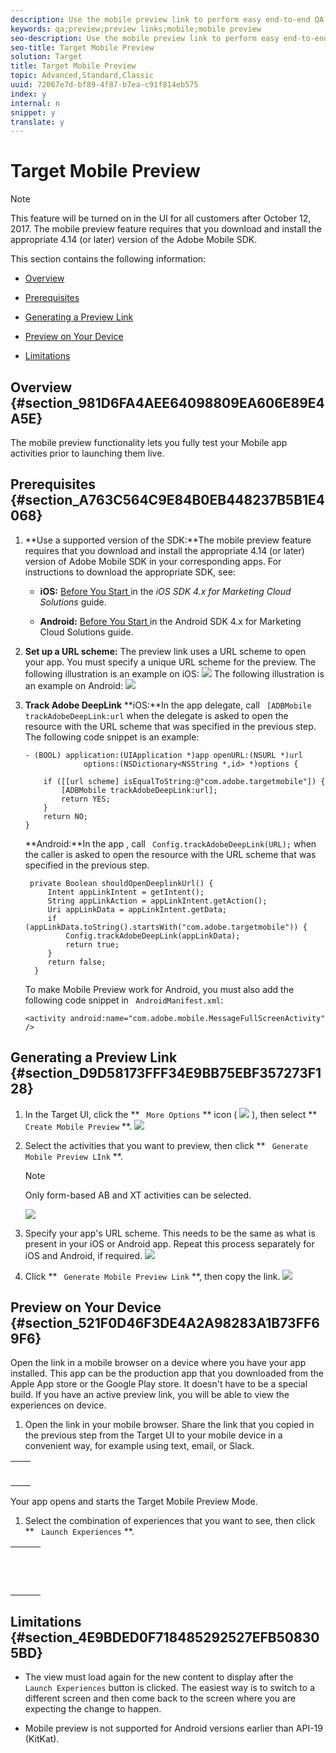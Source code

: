 ```yaml
---
description: Use the mobile preview link to perform easy end-to-end QA for mobile app activities and enroll yourself into different experiences right on your device without any special test devices.
keywords: qa;preview;preview links;mobile;mobile preview
seo-description: Use the mobile preview link to perform easy end-to-end QA for mobile app activities and enroll yourself into different experiences right on your device without any special test devices.
seo-title: Target Mobile Preview
solution: Target
title: Target Mobile Preview
topic: Advanced,Standard,Classic
uuid: 72067e7d-bf89-4f87-b7ea-c91f814eb575
index: y
internal: n
snippet: y
translate: y
---
```


# Target Mobile Preview


>[!NOTE]
>
>This feature will be turned on in the UI for all customers after October 12, 2017. The mobile preview feature requires that you download and install the appropriate 4.14 (or later) version of the Adobe Mobile SDK.


This section contains the following information:

* [ Overview ](target-mobile-preview.md#section_981D6FA4AEE64098809EA606E89E4A5E) 

* [ Prerequisites ](target-mobile-preview.md#section_A763C564C9E84B0EB448237B5B1E4068) 

* [ Generating a Preview Link ](target-mobile-preview.md#section_D9D58173FFF34E9BB75EBF357273F128) 

* [ Preview on Your Device ](target-mobile-preview.md#section_521F0D46F3DE4A2A98283A1B73FF69F6) 

* [ Limitations ](target-mobile-preview.md#section_4E9BDED0F718485292527EFB508305BD) 



## Overview {#section_981D6FA4AEE64098809EA606E89E4A5E}

The mobile preview functionality lets you fully test your Mobile app activities prior to launching them live.

## Prerequisites {#section_A763C564C9E84B0EB448237B5B1E4068}


1. **Use a supported version of the SDK:**The mobile preview feature requires that you download and install the appropriate 4.14 (or later) version of Adobe Mobile SDK in your corresponding apps. 
   For instructions to download the appropriate SDK, see:

    * **iOS:** [ Before You Start ](https://marketing.adobe.com/resources/help/en_US/mobile/ios/requirements.html) in the *iOS SDK 4.x for Marketing Cloud Solutions* guide. 

    * **Android:** [ Before You Start ](https://marketing.adobe.com/resources/help/en_US/mobile/android/requirements.html) in the Android SDK 4.x for Marketing Cloud Solutions guide. 



1. **Set up a URL scheme:** The preview link uses a URL scheme to open your app. You must specify a unique URL scheme for the preview. 
   The following illustration is an example on iOS:
   ![](graphics/mobile-preview-url-scheme-ios.png) 
   The following illustration is an example on Android:
   ![](graphics/Android_Deeplink.png) 

1. **Track Adobe DeepLink** 
   **iOS:**In the app delegate, call ` [ADBMobile trackAdobeDeepLink:url` when the delegate is asked to open the resource with the URL scheme that was specified in the previous step. 
   The following code snippet is an example:

   ```
   - (BOOL) application:(UIApplication *)app openURL:(NSURL *)url 
                options:(NSDictionary<NSString *,id> *)options { 
    
       if ([[url scheme] isEqualToString:@"com.adobe.targetmobile"]) { 
           [ADBMobile trackAdobeDeepLink:url]; 
           return YES; 
       } 
       return NO; 
   } 
   
   ```

   **Android:**In the app , call ` Config.trackAdobeDeepLink(URL);` when the caller is asked to open the resource with the URL scheme that was specified in the previous step. 

   ```
    private Boolean shouldOpenDeeplinkUrl() { 
        Intent appLinkIntent = getIntent(); 
        String appLinkAction = appLinkIntent.getAction(); 
        Uri appLinkData = appLinkIntent.getData; 
        if (appLinkData.toString().startsWith("com.adobe.targetmobile")) { 
            Config.trackAdobeDeepLink(appLinkData); 
            return true; 
        } 
        return false; 
     }
   ```

   To make Mobile Preview work for Android, you must also add the following code snippet in ` AndroidManifest.xml`: 

   ```
   <activity android:name="com.adobe.mobile.MessageFullScreenActivity" />
   ```




## Generating a Preview Link {#section_D9D58173FFF34E9BB75EBF357273F128}


1. In the Target UI, click the ** ` More Options` ** icon (  ![](../graphics/icon_more_options.png) ), then select ** ` Create Mobile Preview` **. 
   ![](graphics/mobile-preview-create.png) 

1. Select the activities that you want to preview, then click ** ` Generate Mobile Preview LInk` **. 

   >[!NOTE]
   >
   >Only form-based AB and XT activities can be selected.

   ![](graphics/mobile-preview-select-activities.png) 

1. Specify your app's URL scheme.
   This needs to be the same as what is present in your iOS or Android app. Repeat this process separately for iOS and Android, if required.
   ![](graphics/mobile-preview-enter-url-scheme.png) 

1. Click ** ` Generate Mobile Preview Link` **, then copy the link. 
   ![](graphics/mobile-preview-generate-and-copy.png) 



## Preview on Your Device {#section_521F0D46F3DE4A2A98283A1B73FF69F6}

Open the link in a mobile browser on a device where you have your app installed. This app can be the production app that you downloaded from the Apple App store or the Google Play store. It doesn't have to be a special build. If you have an active preview link, you will be able to view the experiences on device.

1. Open the link in your mobile browser.
   Share the link that you copied in the previous step from the Target UI to your mobile device in a convenient way, for example using text, email, or Slack.


<table id="table_F853E79832954A87850BDDAF36D88A7F"> 
 <tbody> 
  <tr> 
   <td colname="col1"> <p style="text-align: center;"> <img id="image_D6C60AC753FA4296B440B8C5F6BB5603" href="graphics/mobile-preview-open-deeplink.png" /> </p> </td> 
   <td colname="col2"> <p style="text-align: center;"> <img id="image_F1459ADE032F4B12880385F0CF6218FA" href="graphics/mobile-preview-open-app.png" /> </p> </td> 
  </tr> 
 </tbody> 
</table>

   Your app opens and starts the Target Mobile Preview Mode.

1. Select the combination of experiences that you want to see, then click ** ` Launch Experiences` **. 


<table id="table_6123AAE2EE9D426CA477BD71B4361489"> 
 <tbody> 
  <tr> 
   <td colname="col1"> <p style="text-align: center;"> <img href="graphics/mobile-preview-experience-selection-1.png" id="image_C9AA4C0525A449AA91A253BDD177A1DC" /> </p> </td> 
   <td colname="col2"> <p style="text-align: center;"> <img id="image_CE9638C68F184AE1AA66A0CDE9AA3770" href="graphics/mobile-preview-experience-result-1-france.png" /> </p> </td> 
   <td colname="col3"> <p style="text-align: center;"> <img id="image_92CB96E9A4274216B7A328F2B49FAEF3" href="graphics/mobile-preview-experience-result-1-shipfree.png" /> </p> </td> 
  </tr> 
  <tr> 
   <td colname="col1"> <p style="text-align: center;"> <img id="image_E7117C66BA534B2B87F1BDBA20E9EC5A" href="graphics/mobile-preview-experience-selection-2.png" /> </p> </td> 
   <td colname="col2"> <p style="text-align: center;"> <img id="image_3E880BB6C6D34F1EAC64C21CE07A9267" href="graphics/mobile-preview-experience-result-2-aus.png" /> </p> </td> 
   <td colname="col3"> <p style="text-align: center;"> <img id="image_2B419DDBD58B4C0CB4E5A967FCA50922" href="graphics/mobile-preview-experience-result-2-10off.png" /> </p> </td> 
  </tr> 
 </tbody> 
</table>




## Limitations {#section_4E9BDED0F718485292527EFB508305BD}


* The view must load again for the new content to display after the ` Launch Experiences` button is clicked. The easiest way is to switch to a different screen and then come back to the screen where you are expecting the change to happen. 

* Mobile preview is not supported for Android versions earlier than API-19 (KitKat).


